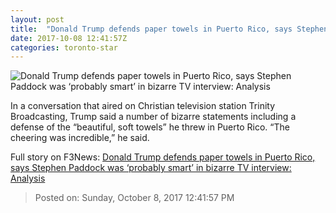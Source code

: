 ```yaml
---
layout: post
title:  "Donald Trump defends paper towels in Puerto Rico, says Stephen Paddock was ‘probably smart’ in bizarre TV interview: Analysis"
date: 2017-10-08 12:41:57Z
categories: toronto-star
---
```


![Donald Trump defends paper towels in Puerto Rico, says Stephen Paddock was ‘probably smart’ in bizarre TV interview: Analysis](https://www.thestar.com/content/dam/thestar/news/world/2017/10/08/donald-trump-defends-paper-towels-in-puerto-rico-says-stephen-paddock-was-probably-smart-in-bizarre-tv-interview-analysis/donald_trump.jpg)

In a conversation that aired on Christian television station Trinity Broadcasting, Trump said a number of bizarre statements including a defense of the “beautiful, soft towels” he threw in Puerto Rico. “The cheering was incredible,” he said.


Full story on F3News: [Donald Trump defends paper towels in Puerto Rico, says Stephen Paddock was ‘probably smart’ in bizarre TV interview: Analysis](http://www.f3nws.com/n/DeEAz)

> Posted on: Sunday, October 8, 2017 12:41:57 PM
